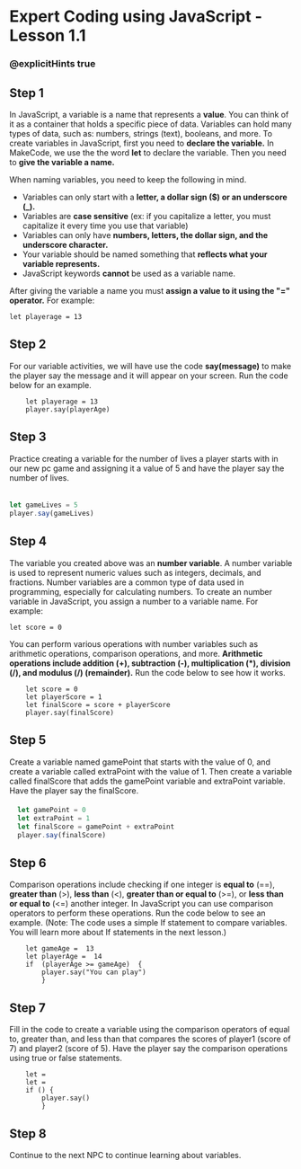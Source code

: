 # Expert Coding using JavaScript - Lesson 1.1
### @explicitHints true

## Step 1

In JavaScript, a variable is a name that represents a **value**. You can think of it as a container that holds a specific piece of data. Variables can hold many types of data, such as: numbers, strings (text), booleans, and more. To create variables in JavaScript, first you need to **declare the variable.** In MakeCode, we use the the word **let** to declare the variable.  Then you need to   **give the variable a name.** 

When naming variables, you need to keep the following in mind.

 - Variables can only start with a **letter, a dollar sign ($) or an underscore (_).** 
 - Variables are **case sensitive** (ex: if you capitalize a letter, you must capitalize it every time you use that variable)
 - Variables can only have **numbers, letters, the dollar sign, and the underscore character.**
 - Your variable should be named something that **reflects what your variable represents.** 
 - JavaScript keywords **cannot** be used as a variable name. 

After giving the variable a name you must **assign a value to it using the "=" operator.**
For example:

    let playerage = 13

## Step 2
For our variable activities, we will have use the code **say(message)** to make the player say the message and it will appear on your screen. Run the code below for an example. 

```template
    let playerage = 13
    player.say(playerAge)

```

## Step 3
Practice creating a variable for the number of lives a player starts with in our new pc game and assigning it a value of 5 and have the player say the number of lives.

       
#### 

```javascript

let gameLives = 5
player.say(gameLives)

```

## Step 4

The variable you created above was an **number variable**.  A number variable is used to represent numeric values such as integers, decimals, and fractions. Number variables are a common type of data used in programming, especially for calculating numbers. To create an number variable in JavaScript, you assign a number to a variable name.
For example:

    let score = 0

You can perform various operations with number variables such as arithmetic operations, comparison operations, and more. **Arithmetic operations include addition (+), subtraction (-), multiplication (*), division (/), and modulus (/) (remainder).**
Run the code below to see how it works. 
```template
    let score = 0
    let playerScore = 1
    let finalScore = score + playerScore
    player.say(finalScore)
```

## Step 5
Create a variable named gamePoint that starts with the value of 0, and create a variable called extraPoint with the value of 1. Then create a variable called finalScore that adds the gamePoint variable and extraPoint variable. Have the player say the finalScore.

  #### 

```javascript
  let gamePoint = 0
  let extraPoint = 1
  let finalScore = gamePoint + extraPoint
  player.say(finalScore)
```
## Step 6

Comparison operations include checking if one integer is **equal to** (==), **greater than** (>), **less than** (<), **greater than or equal to** (>=), or **less than or equal to** (<=) another integer. 
In JavaScript you can use comparison operators to perform these operations.  Run the code below to see an example. (Note:  The code uses a simple If statement to compare variables.  You will learn more about If statements in the next lesson.)

```template
    let gameAge =  13
    let playerAge =  14
    if  (playerAge >= gameAge)  {
	    player.say("You can play")
	    }
```

## Step 7
Fill in the code to create a variable using the comparison operators of equal to, greater than, and less than that compares the scores of player1 (score of 7) and player2 (score of 5).  Have the player say the comparison operations using true or false statements.

```template
    let = 
    let = 
    if () {
	    player.say()
	    }
```
## Step 8

Continue to the next NPC to continue learning about variables. 